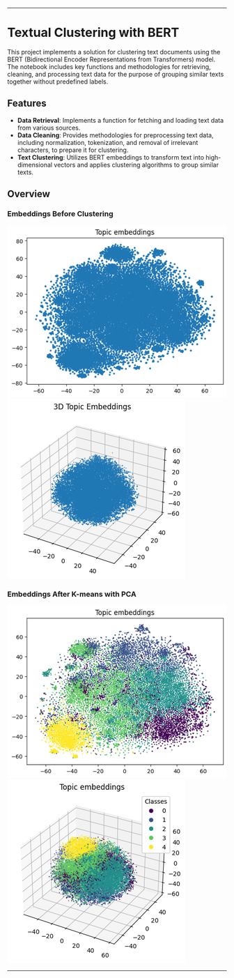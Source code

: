 
---

# Textual Clustering with BERT

This project implements a solution for clustering text documents using the BERT (Bidirectional Encoder Representations from Transformers) model. The notebook includes key functions and methodologies for retrieving, cleaning, and processing text data for the purpose of grouping similar texts together without predefined labels.

## Features

- **Data Retrieval**: Implements a function for fetching and loading text data from various sources.
- **Data Cleaning**: Provides methodologies for preprocessing text data, including normalization, tokenization, and removal of irrelevant characters, to prepare it for clustering.
- **Text Clustering**: Utilizes BERT embeddings to transform text into high-dimensional vectors and applies clustering algorithms to group similar texts.

## Overview

### Embeddings Before Clustering
![2D Embedding Before Clustering](images/2D_before.png)
![3D Embedding Before Clustering](images/3D_before.png)

### Embeddings After K-means with PCA
![2D Embedding After K-means](images/2D_after.png)
![3D Embedding After K-means](images/3D_after.png)

---